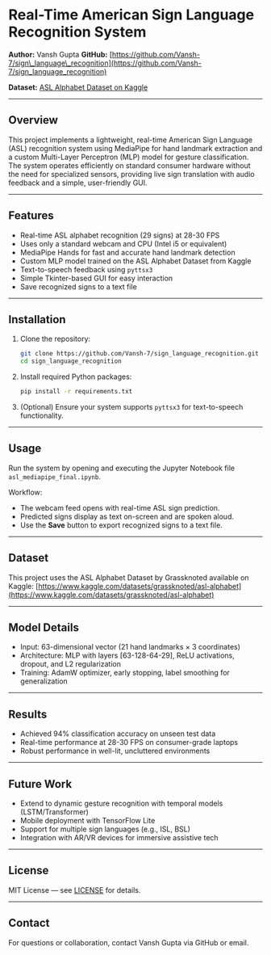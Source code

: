 # Real-Time American Sign Language Recognition System

**Author:** Vansh Gupta
**GitHub:** [https://github.com/Vansh-7/sign\_language\_recognition](https://github.com/Vansh-7/sign_language_recognition)

**Dataset:** [ASL Alphabet Dataset on Kaggle](https://www.kaggle.com/datasets/grassknoted/asl-alphabet)

---

## Overview

This project implements a lightweight, real-time American Sign Language (ASL) recognition system using MediaPipe for hand landmark extraction and a custom Multi-Layer Perceptron (MLP) model for gesture classification. The system operates efficiently on standard consumer hardware without the need for specialized sensors, providing live sign translation with audio feedback and a simple, user-friendly GUI.

---

## Features

* Real-time ASL alphabet recognition (29 signs) at 28-30 FPS
* Uses only a standard webcam and CPU (Intel i5 or equivalent)
* MediaPipe Hands for fast and accurate hand landmark detection
* Custom MLP model trained on the ASL Alphabet Dataset from Kaggle
* Text-to-speech feedback using `pyttsx3`
* Simple Tkinter-based GUI for easy interaction
* Save recognized signs to a text file

---

## Installation

1. Clone the repository:

   ```bash
   git clone https://github.com/Vansh-7/sign_language_recognition.git
   cd sign_language_recognition
   ```

2. Install required Python packages:

   ```bash
   pip install -r requirements.txt
   ```

3. (Optional) Ensure your system supports `pyttsx3` for text-to-speech functionality.

---

## Usage

Run the system by opening and executing the Jupyter Notebook file `asl_mediapipe_final.ipynb`.

Workflow:

* The webcam feed opens with real-time ASL sign prediction.
* Predicted signs display as text on-screen and are spoken aloud.
* Use the **Save** button to export recognized signs to a text file.

---

## Dataset

This project uses the ASL Alphabet Dataset by Grassknoted available on Kaggle:
[https://www.kaggle.com/datasets/grassknoted/asl-alphabet](https://www.kaggle.com/datasets/grassknoted/asl-alphabet)

---

## Model Details

* Input: 63-dimensional vector (21 hand landmarks × 3 coordinates)
* Architecture: MLP with layers \[63-128-64-29], ReLU activations, dropout, and L2 regularization
* Training: AdamW optimizer, early stopping, label smoothing for generalization

---

## Results

* Achieved 94% classification accuracy on unseen test data
* Real-time performance at 28-30 FPS on consumer-grade laptops
* Robust performance in well-lit, uncluttered environments

---

## Future Work

* Extend to dynamic gesture recognition with temporal models (LSTM/Transformer)
* Mobile deployment with TensorFlow Lite
* Support for multiple sign languages (e.g., ISL, BSL)
* Integration with AR/VR devices for immersive assistive tech

---

## License

MIT License — see [LICENSE](LICENSE) for details.

---

## Contact

For questions or collaboration, contact Vansh Gupta via GitHub or email.
